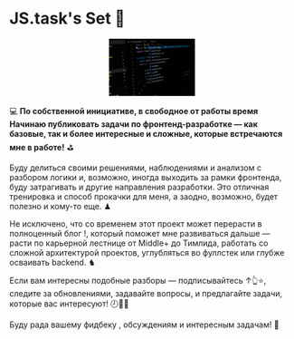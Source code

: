 # JS.task's Set 🐝

<div align="center"><img src="https://github.com/juliaDooby/JS_task-set/blob/main/assets/images/cover-jsSet.jpg" width="30%" height="15%"></img></div>

💻 **По собственной инициативе, в свободное от работы время Начинаю публиковать задачи по фронтенд-разработке — как базовые, так и более интересные и сложные, которые встречаются мне в работе!**  ⛳

Буду делиться своими решениями, наблюдениями и анализом с разбором логики и, возможно, иногда выходить за рамки фронтенда, буду затрагивать и другие направления разработки. 
Это отличная тренировка и способ прокачки для меня, а заодно, возможно, будет полезно и кому-то еще. ♟

Не исключено, что со временем этот проект может перерасти в полноценный блог !, который поможет мне развиваться дальше — расти по карьерной лестнице от Middle+ до Тимлида, работать со сложной архитектурой проектов, углубляться во фуллстек или глубже осваивать backend. ♞

Если вам интересны подобные разборы — подписывайтесь ↑👆⭐, следите за обновлениями, задавайте вопросы, и предлагайте задачи, которые вас интересуют! 🕗🌊🗻 

Буду рада вашему фидбеку , обсуждениям и интересным задачам! 🏀 

